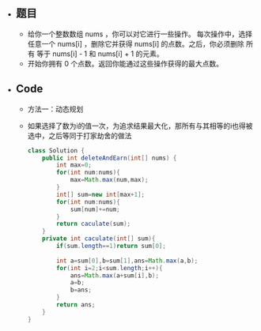 - ## 题目
	- 给你一个整数数组 nums ，你可以对它进行一些操作。
	  每次操作中，选择任意一个 nums[i] ，删除它并获得 nums[i] 的点数。之后，你必须删除 所有 等于 nums[i] - 1 和 nums[i] + 1 的元素。
	- 开始你拥有 0 个点数。返回你能通过这些操作获得的最大点数。
- ## Code
	- 方法一：动态规划
	- 如果选择了数为i的值一次，为追求结果最大化，那所有与其相等的i也得被选中，之后等同于打家劫舍的做法
	  
	  ```java
	  class Solution {
	      public int deleteAndEarn(int[] nums) {
	          int max=0;
	          for(int num:nums){
	              max=Math.max(num,max);
	          }
	          int[] sum=new int[max+1];
	          for(int num:nums){
	              sum[num]+=num;
	          }
	          return caculate(sum);
	      }
	      private int caculate(int[] sum){
	          if(sum.length==1)return sum[0];
	          
	          int a=sum[0],b=sum[1],ans=Math.max(a,b);
	          for(int i=2;i<sum.length;i++){
	              ans=Math.max(a+sum[i],b);
	              a=b;
	              b=ans;
	          }
	          return ans;
	      }
	  }
	  ```